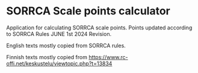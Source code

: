 # SORRCA Scale points calculator

Application for calculating SORRCA scale points. Points updated according to SORRCA Rules JUNE 1st 2024 Revision.

English texts mostly copied from SORRCA rules.

Finnish texts mostly copied from https://www.rc-offi.net/keskustelu/viewtopic.php?t=13834
